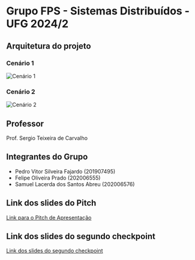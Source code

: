 # Grupo FPS - Sistemas Distribuídos - UFG 2024/2

## Arquitetura do projeto

### Cenário 1

![Cenário 1](https://omni-pub-bkt.s3.amazonaws.com/omni-tasks/upload_manual/a8cdf3bb-2fcb-4d15-92b7-9070ad9f82db.jpg)

### Cenário 2

![Cenário 2](https://omni-pub-bkt.s3.amazonaws.com/omni-tasks/upload_manual/e19488da-c2a7-4a79-865f-723ee1b62e6b.jpg)

## Professor

Prof. Sergio Teixeira de Carvalho

## Integrantes do Grupo

- Pedro Vitor Silveira Fajardo (201907495)
- Felipe Oliveira Prado (202006555)
- Samuel Lacerda dos Santos Abreu (202006576)

## Link dos slides do Pitch

[Link para o Pitch de Apresentação](https://www.canva.com/design/DAGRsqrEtC8/Yl_FvefgQj5hck8IdvdO1A/edit)

## Link dos slides do segundo checkpoint

[Link dos slides do segundo checkpoint](https://www.canva.com/design/DAGV7tlNgyM/9lvHbVy6MotVwKyizG-qPw/edit)
